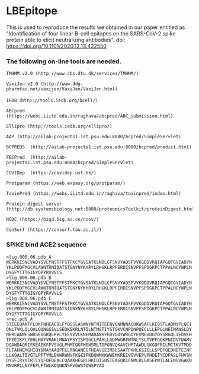 #  LBEpitope
  This is used to reproduce the results we obtained in our paper entitled as "Identification of four linear B-cell epitopes on the SARS-CoV-2 spike protein able to elicit neutralizing antibodies". doi: https://doi.org/10.1101/2020.12.13.422550

###  The following on-line tools are needed.
    TMHMM.v2.0 (http://www.cbs.dtu.dk/services/TMHMM/)

    VaxiJen v2.0 (http://www.ddg-pharmfac.net/vaxijen/VaxiJen/VaxiJen.html)

    IEDB（http://tools.iedb.org/bcell/）

    ABCpred (https://webs.iiitd.edu.in/raghava/abcpred/ABC_submission.html)

    Ellipro (http://tools.iedb.org/ellipro/)

    AAP (http://ailab-projects1.ist.psu.edu:8080/bcpred/SimpleServlet)

    BCPREDS  (http://ailab-projects1.ist.psu.edu:8080/bcpred/predict.html)

    FBCPred  (http://ailab-projects1.ist.psu.edu:8080/bcpred/SimpleServlet)

    COVIDep  (https://covidep.ust.hk/)

    Protparam (https://web.expasy.org/protparam/)

    ToxinPred (https://webs.iiitd.edu.in/raghava/toxinpred/index.html)

    Protein digest server (http://db.systemsbiology.net:8080/proteomicsToolkit/proteinDigest.html).

    NGDC (https://bigd.big.ac.cn/ncov/)

    ConSurf (https://consurf.tau.ac.il/)

###  SPIKE bind ACE2 sequence
    >lig.000.06.pdb_A
    WERKKISNCVADYSVLYNSTFFSTFKCYGVSATKLNDLCFSNVYADSFVVKGDDVRQIAPGQTGVIADYN
    YKLPDDFMGCVLAWNTRNIDATSTGNYNYKYRYLRHGKLRPFERDISNVPFSPDGKPCTPPALNCYWPLN
    DYGFYTTTGIGYQPYRVVVLS
    >lig.000.06.pdb_B
    WERKKISNCVADYSVLYNSTFFSTFKCYGVSATKLNDLCFSNVYADSFVVKGDDVRQIAPGQTGVIADYN
    YKLPDDFMGCVLAWNTRNIDATSTGNYNYKYRYLRHGKLRPFERDISNVPFSPDGKPCTPPALNCYWPLN
    DYGFYTTTGIGYQPYRVVVLS
    >lig.000.06.pdb_C
    WERKKISNCVADYSVLYNSTFFSTFKCYGVSATKLNDLCFSNVYADSFVVKGDDVRQIAPGQTGVIADYN
    YKLPDDFMGCVLAWNTRNIDATSTGNYNYKYRYLRHGKLRPFERDISNVPFSPDGKPCTPPALNCYWPLN
    DYGFYTTTGIGYQPYRVVVLS
    >rec.pdb_A
    STIEEQAKTFLDKFNHEAEDLFYQSSLASWNYNTNITEENVQNMNNAGDKWSAFLKEQSTLAQMYPLQEI
    QNLTVKLQLQALQQNGSSVLSEDKSKRLNTILNTMSTIYSTGKVCNPDNPQECLLLEPGLNEIMANSLDY
    NERLWAWESWRSEVGKQLRPLYEEYVVLKNEMARANHYEDYGDYWRGDYEVNGVDGYDYSRGQLIEDVEH
    TFEEIKPLYEHLHAYVRAKLMNAYPSYISPIGCLPAHLLGDMWGRFWTNLYSLTVPFGQKPNIDVTDAMV
    DQAWDAQRIFKEAEKFFVSVGLPNMTQGFWENSMLTDPGNVQKAVCHPTAWDLGKGDFRILMCTKVTMDD
    FLTAHHEMGHIQYDMAYAAQPFLLRNGANEGFHEAVGEIMSLSAATPKHLKSIGLLSPDFQEDNETEINF
    LLKQALTIVGTLPFTYMLEKWRWMVFKGEIPKDQWMKKWWEMKREIVGVVEPVPHDETYCDPASLFHVSN
    DYSFIRYYTRTLYQFQFQEALCQAAKHEGPLHKCDISNSTEAGQKLFNMLRLGKSEPWTLALENVVGAKN
    MNVRPLLNYFEPLFTWLKDQNKNSFVGWSTDWSPYAD
